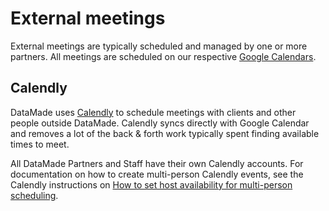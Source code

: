 # External meetings

External meetings are typically scheduled and managed by one or more partners. All meetings are scheduled on our respective [Google Calendars](../remote-work#google-calendar).

## Calendly

DataMade uses [Calendly](https://calendly.com/) to schedule meetings with clients and other people outside DataMade. Calendly syncs directly with Google Calendar and removes a lot of the back & forth work typically spent finding available times to meet.

All DataMade Partners and Staff have their own Calendly accounts. For documentation on how to create multi-person Calendly events, see the Calendly instructions on [How to set host availability for multi-person scheduling](https://help.calendly.com/hc/en-us/articles/360045209313-How-to-set-host-availability-for-multi-person-scheduling).